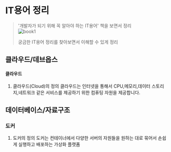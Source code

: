 # IT용어 정리
> '개발자가 되기 위해 꼭 알아야 하는 IT용어' 책을 보면서 정리   
![book1](https://user-images.githubusercontent.com/84561497/224528081-01ad6cff-e414-47a3-a6a4-bf59a5d43969.png)
> 
> 궁금한 IT용어 정리를 찾아보면서 이해할 수 있게 정리

## 클라우드/데브옵스
#### 클라우드
1. 클라우드(Cloud)의 정의
클라우드는 인터넷을 통해서 CPU,메모리,데이터 스토리지,네트워크 같은 서비스를 제공하기 위한 컴퓨팅 자원을 제공합니다. 

## 데이터베이스/자료구조 

### 도커

1. 도커의 정의 
도커는 컨테이너에서 다양한 서버의 자원들을 원하는 대로 묶어서 손쉽게 실행하고 배포하는 가상화 플랫폼
